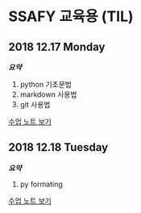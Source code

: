 # SSAFY 교육용 (TIL)

## 2018 12.17 Monday

***요약***

1. python 기초문법
2. markdown 사용법
3. git 사용법

[수업 노트 보기](1217/README.md)

## 2018 12.18 Tuesday

***요약***

1. py formating

[수업 노트 보기](1218/README.md)